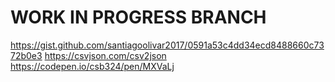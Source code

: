 # WORK IN PROGRESS BRANCH

https://gist.github.com/santiagoolivar2017/0591a53c4dd34ecd8488660c7372b0e3
https://csvjson.com/csv2json
https://codepen.io/csb324/pen/MXVaLj